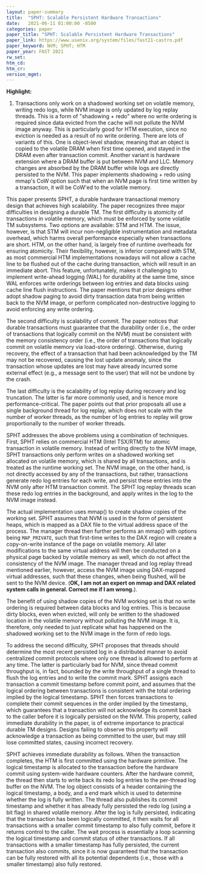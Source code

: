 ```yaml
---
layout: paper-summary
title:  "SPHT: Scalable Persistent Hardware Transactions"
date:   2021-06-11 01:00:00 -0500
categories: paper
paper_title: "SPHT: Scalable Persistent Hardware Transactions"
paper_link: https://www.usenix.org/system/files/fast21-castro.pdf
paper_keyword: NVM; SPHT; HTM
paper_year: FAST 2021
rw_set:
htm_cd:
htm_cr:
version_mgmt:
---
```


**Highlight:**

1. Transactions only work on a shadowed working set on volatile memory, writing redo logs, while NVM image is 
   only updated by log replay threads. 
   This is a form of "shadowing + redo" where no write ordering is required since data evicted from the cache 
   will not pollute the NVM image anyway. This is particularly good for HTM execution, since no eviction is 
   needed as a result of no write ordering.
   There are lots of variants of this. One is object-level shadow, meaning that an object is copied to the volatile
   DRAM when first time opened, and stayed in the DRAM even after transaction commit.
   Another variant is hardware extension where a DRAM buffer is put between NVM and LLC. Memory changes are 
   absorbed by the DRAM buffer while logs are directly persisted to the NVM.
   This paper implements shadowing + redo using mmap's CoW option such that when an NVM page is first time written
   by a transaction, it will be CoW'ed to the volatile memory.

This paper presents SPHT, a durable hardware transactional memory design that achieves high scalability.
The paper recognizes three major difficulties in designing a durable TM. The first difficulty is atomicity of
transactions in volatile memory, which must be enforced by some volatile TM subsystems. 
Two options are available: STM and HTM. The issue, however, is that STM will incur non-negligible instrumentation
and metadata overhead, which harms overall performance especially when transactions are short.
HTM, on the other hand, is largely free of runtime overheads for ensuring atomicity. Their flexibility, however,
is inferior compared with STM, as most commercial HTM implementations nowadays will not allow a cache line to be flushed
out of the cache during transaction, which will result in an immediate abort. 
This feature, unfortunately, makes it challenging to implement write-ahead logging (WAL) for durability at the same
time, since WAL enforces write orderings between log entries and data blocks using cache line flush instructions.
The paper mentions that prior designs either adopt shadow paging to avoid dirty transaction data from being written
back to the NVM image, or perform complicated non-destructive logging to avoid enforcing any write ordering.

The second difficulty is scalability of commit. The paper notices that durable transactions must guarantee that the
durability order (i.e., the order of transactions that logically commit on the NVM) must be consistent with the 
memory consistency order (i.e., the order of transactions that logically commit on volatile memory via load-store
ordering). Otherwise, during recovery, the effect of a transaction that had been acknowledged by the TM may not be 
recovered, causing the lost update anomaly, since the transaction whose updates are lost may have already incurred some
external effect (e.g., a message sent to the user) that will not be undone by the crash.

The last difficulty is the scalability of log replay during recovery and log truncation. The latter is far more
commonly used, and is hence more performance-critical. The paper points out that prior proposals all use a single
background thread for log replay, which does not scale with the number of worker threads, as the number of log entries
to replay will grow proportionally to the number of worker threads.

SPHT addresses the above problems using a combination of techniques. First, SPHT relies on commercial HTM 
(Intel TSX/RTM) for atomic transaction in volatile memory. Instead of writing directly to the NVM image, SPHT 
transactions only perform writes on a shadowed working set allocated on volatile memory, which is shared by all
transactions, and is treated as the runtime working set. The NVM image, on the other hand, is not directly accessed
by any of the transactions, but rather, transactions generate redo log entries for each write, and persist these 
entries into the NVM only after HTM transaction commit. 
The SPHT log replay threads scan these redo log entries in the background, and apply writes in the log to the NVM
image instead.

The actual implementation uses mmap() to create shadow copies of the working set. SPHT assumes that NVM is used in
the form of persistent heaps, which is mapped as a DAX file to the virtual address space of the process. The 
manager thread then further performs an mmap() with options being `MAP_PRIVATE`, such that first-time writes to
the DAX region will create a copy-on-write instance of the page on volatile memory. All later modifications to 
the same virtual address will then be conducted on a physical page backed by volatile memory as well, which do 
not affect the consistency of the NVM image. The manager thread and log replay thread mentioned earlier, however,
access the NVM image using DAX-mapped virtual addresses, such that these changes, when being flushed, will be 
sent to the NVM device.
(**OK, I am not an expert on mmap and DAX related system calls in general. Correct me if I am wrong.**).

The benefit of using shadow copies of the NVM working set is that no write ordering is required between data blocks
and log entries. This is because dirty blocks, even when evicted, will only be written to the shadowed location in
the volatile memory without polluting the NVM image. It is, therefore, only needed to just replicate what has happened
on the shadowed working set to the NVM image in the form of redo logs.

To address the second difficulty, SPHT proposes that threads should determine the most recent persisted log in a 
distributed manner to avoid centralized commit protocols where only one thread is allowed to perform at any time.
The latter is particularly bad for NVM, since thread commit throughput is, in fact, bounded by the write throughput
of a single thread to flush the log entries and to write the commit mark. 
SPHT assigns each transaction a commit timestamp before commit point, and assumes that the logical ordering between
transactions is consistent with the total ordering implied by the logical timestamp. 
SPHT then forces transactions to complete their commit sequences in the order implied by the timestamp, which guarantees
that a transaction will not acknowledge its commit back to the caller before it is logically persisted on the NVM.
This property, called immediate durability in the paper, is of extreme importance to practical durable TM designs.
Designs failing to observe this property will acknowledge a transaction as being committed to the user, but may still
lose committed states, causing incorrect recovery.

SPHT achieves immediate durability as follows. When the transaction completes, the HTM is first committed using the
hardware primitive. The logical timestamp is allocated to the transaction before the hardware commit using system-wide
hardware counters. 
After the hardware commit, the thread then starts to write back its redo log entries to the per-thread log buffer on
the NVM. The log object consists of a header containing the logical timestamp, a body, and a end mark which is used to
determine whether the log is fully written.
The thread also publishes its commit timestamp and whether it has already fully persisted the redo log (using a bit 
flag) in shared volatile memory. 
After the log is fully persisted, indicating that the transaction has been logically committed, it then waits 
for all transactions with a smaller commit timestamp to also fully commit, before it returns control to the caller.
The wait process is essentially a loop scanning the logical timestamp and commit status of other transactions.
If all transactions with a smaller timestamp has fully persisted, the current transaction also commits, since it is 
now guaranteed that the transaction can be fully restored with all its potential dependents (i.e., those with a smaller
timestamp) also fully restored.
